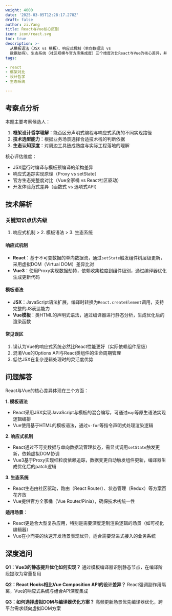 ```yaml
---
weight: 4000
date: '2025-03-05T12:28:17.278Z'
draft: false
author: zi.Yang
title: React与Vue核心区别
icon: icon/react.svg
toc: true
description: >-
  从模板语法（JSX vs 模板）、响应式机制（单向数据流 vs
  数据劫持）、生态系统（社区规模与官方库集成度）三个维度对比React与Vue的核心差异，并说明各自的适用场景（如复杂应用 vs 快速开发）？
tags:

- react
- 框架对比
- 设计哲学
- 生态系统

---
```


## 考察点分析

本题主要考察候选人：

1. **框架设计哲学理解**：能否区分声明式编程与响应式系统的不同实现路径
2. **技术选型能力**：根据业务场景选择合适技术栈的判断依据
3. **生态认知深度**：对周边工具链成熟度与实际工程落地的理解

核心评估维度：

- JSX运行时编译与模板预编译的架构差异
- 响应式追踪实现原理（Proxy vs setState）
- 官方生态完整度对比（Vue全家桶 vs React社区驱动）
- 开发体验范式差异（函数式 vs 选项式API）

## 技术解析

### 关键知识点优先级

1. 响应式机制 > 2. 模板语法 > 3. 生态系统

#### 响应式机制

- **React**：基于不可变数据的单向数据流，通过`setState`触发组件树层级更新，采用虚拟DOM（Virtual DOM）差异比对
- **Vue3**：使用Proxy实现数据劫持，依赖收集粒度到组件级别，通过编译器优化生成更新代码

#### 模板语法

- **JSX**：JavaScript语法扩展，编译时转换为`React.createElement`调用，支持完整的JS表达能力
- **Vue模板**：类HTML的声明式语法，通过编译器进行静态分析，生成优化后的渲染函数

#### 常见误区

1. 误认为Vue的响应式系统必然比React性能更好（实际依赖组件层级）
2. 混淆Vue的Options API与React类组件的生命周期管理
3. 低估JSX在复杂逻辑处理时的灵活度优势

## 问题解答

React与Vue的核心差异体现在三个方面：

**1. 模板语法**

- React采用JSX实现JavaScript与模板的混合编写，可通过`map`等原生语法实现逻辑编排
- Vue使用基于HTML的模板语法，通过`v-for`等指令声明式处理渲染逻辑

**2. 响应式机制**

- React通过不可变数据与单向数据流管理状态，需显式调用`setState`触发更新，依赖虚拟DOM协调
- Vue3基于Proxy实现细粒度依赖追踪，数据变更自动触发组件更新，编译器生成优化后的patch逻辑

**3. 生态系统**

- React生态由社区驱动，路由（React Router）、状态管理（Redux）等方案百花齐放
- Vue提供官方全家桶（Vue Router/Pinia），确保技术栈统一性

**适用场景**：

- React更适合大型复杂应用，特别是需要深度定制渲染逻辑的场景（如可视化编辑器）
- Vue在小而美的快速开发场景表现优异，适合需要渐进式接入的业务系统

## 深度追问

**Q1：Vue3的静态提升优化如何实现？**
通过模板编译器识别静态节点，在编译阶段提取为常量复用

**Q2：React Hooks相比Vue Composition API的设计差异？**
React强调副作用隔离，Vue的响应式系统与组合API深度集成

**Q3：如何选择虚拟DOM与编译器优化方案？**
高频更新场景优先编译器优化，跨平台需求倾向虚拟DOM方案
